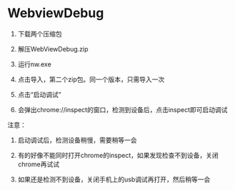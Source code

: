 # WebviewDebug

1. 下载两个压缩包

2. 解压WebViewDebug.zip

3. 运行nw.exe

4. 点击导入，第二个zip包。同一个版本，只需导入一次

5. 点击“启动调试”

6. 会弹出chrome://inspect的窗口，检测到设备后，点击inspect即可启动调试

注意：

1. 启动调试后，检测设备稍慢，需要稍等一会

2. 有的好像不能同时打开chrome的inspect，如果发现检查不到设备，关闭chrome再试试

3. 如果还是检测不到设备，关闭手机上的usb调试再打开，然后稍等一会